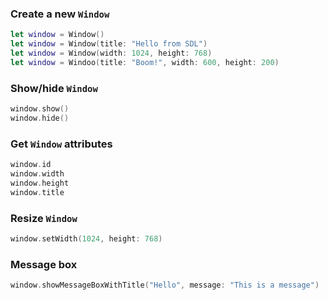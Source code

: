 ### Create a new `Window`

```swift
let window = Window()
let window = Window(title: "Hello from SDL")
let window = Window(width: 1024, height: 768)
let window = Windoo(title: "Boom!", width: 600, height: 200)
```

### Show/hide `Window`

```swift
window.show()
window.hide()
```

### Get `Window` attributes

```swift
window.id
window.width
window.height
window.title
```

### Resize `Window`

```swift
window.setWidth(1024, height: 768)
```

### Message box

```swift
window.showMessageBoxWithTitle("Hello", message: "This is a message")
```